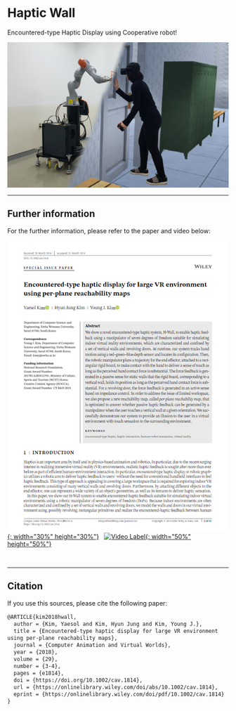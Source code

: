 # Haptic Wall

Encountered-type Haptic Display using Cooperative robot!        
        
        
![VR](./doc/CAVW-18-0061.png)


    

***
## Further information    
For the further information, please refer to the paper and video below:     

[![image](./doc/paper.png){: width="30%" height="30%"}](https://onlinelibrary.wiley.com/doi/full/10.1002/cav.1814)&nbsp;&nbsp;
[![Video Label](http://img.youtube.com/vi/-h38wILV3OM/0.jpg){: width="50%" height="50%"}](https://youtu.be/-h38wILV3OM)


</br>

***
## Citation   
If you use this sources, please cite the following paper:
```
@ARTICLE{kim2018hwall,
  author = {Kim, Yaesol and Kim, Hyun Jung and Kim, Young J.},
  title = {Encountered-type haptic display for large VR environment using per-plane reachability maps},
  journal = {Computer Animation and Virtual Worlds},
  year = {2018},
  volume = {29},
  number = {3-4},
  pages = {e1814},
  doi = {https://doi.org/10.1002/cav.1814},
  url = {https://onlinelibrary.wiley.com/doi/abs/10.1002/cav.1814},
  eprint = {https://onlinelibrary.wiley.com/doi/pdf/10.1002/cav.1814}  
}
```
